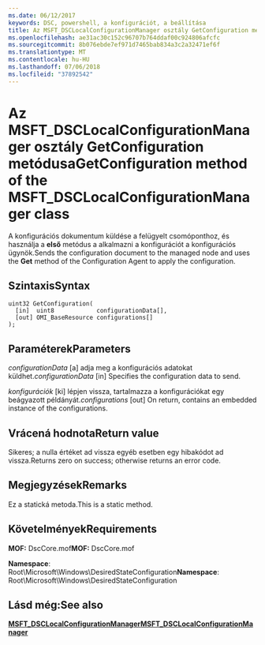 ```yaml
---
ms.date: 06/12/2017
keywords: DSC, powershell, a konfigurációt, a beállítása
title: Az MSFT_DSCLocalConfigurationManager osztály GetConfiguration metódusa
ms.openlocfilehash: ae31ac30c152c96707b764ddaf00c924806afcfc
ms.sourcegitcommit: 8b076ebde7ef971d7465bab834a3c2a32471ef6f
ms.translationtype: MT
ms.contentlocale: hu-HU
ms.lasthandoff: 07/06/2018
ms.locfileid: "37892542"
---
```

# <a name="getconfiguration-method-of-the-msftdsclocalconfigurationmanager-class"></a><span data-ttu-id="304b1-103">Az MSFT_DSCLocalConfigurationManager osztály GetConfiguration metódusa</span><span class="sxs-lookup"><span data-stu-id="304b1-103">GetConfiguration method of the MSFT_DSCLocalConfigurationManager class</span></span>

<span data-ttu-id="304b1-104">A konfigurációs dokumentum küldése a felügyelt csomóponthoz, és használja a **első** metódus a alkalmazni a konfigurációt a konfigurációs ügynök.</span><span class="sxs-lookup"><span data-stu-id="304b1-104">Sends the configuration document to the managed node and uses the **Get** method of the Configuration Agent to apply the configuration.</span></span>

## <a name="syntax"></a><span data-ttu-id="304b1-105">Szintaxis</span><span class="sxs-lookup"><span data-stu-id="304b1-105">Syntax</span></span>

```mof
uint32 GetConfiguration(
  [in]  uint8            configurationData[],
  [out] OMI_BaseResource configurations[]
);
```

## <a name="parameters"></a><span data-ttu-id="304b1-106">Paraméterek</span><span class="sxs-lookup"><span data-stu-id="304b1-106">Parameters</span></span>

<span data-ttu-id="304b1-107">*configurationData* \[a\] adja meg a konfigurációs adatokat küldhet.</span><span class="sxs-lookup"><span data-stu-id="304b1-107">*configurationData* \[in\] Specifies the configuration data to send.</span></span>

<span data-ttu-id="304b1-108">*konfigurációk* \[ki\] lépjen vissza, tartalmazza a konfigurációkat egy beágyazott példányát.</span><span class="sxs-lookup"><span data-stu-id="304b1-108">*configurations* \[out\] On return, contains an embedded instance of the configurations.</span></span>

## <a name="return-value"></a><span data-ttu-id="304b1-109">Vrácená hodnota</span><span class="sxs-lookup"><span data-stu-id="304b1-109">Return value</span></span>

<span data-ttu-id="304b1-110">Sikeres; a nulla értéket ad vissza egyéb esetben egy hibakódot ad vissza.</span><span class="sxs-lookup"><span data-stu-id="304b1-110">Returns zero on success; otherwise returns an error code.</span></span>

## <a name="remarks"></a><span data-ttu-id="304b1-111">Megjegyzések</span><span class="sxs-lookup"><span data-stu-id="304b1-111">Remarks</span></span>

<span data-ttu-id="304b1-112">Ez a statická metoda.</span><span class="sxs-lookup"><span data-stu-id="304b1-112">This is a static method.</span></span>

## <a name="requirements"></a><span data-ttu-id="304b1-113">Követelmények</span><span class="sxs-lookup"><span data-stu-id="304b1-113">Requirements</span></span>

<span data-ttu-id="304b1-114">**MOF:** DscCore.mof</span><span class="sxs-lookup"><span data-stu-id="304b1-114">**MOF:** DscCore.mof</span></span>

<span data-ttu-id="304b1-115">**Namespace**: Root\Microsoft\Windows\DesiredStateConfiguration</span><span class="sxs-lookup"><span data-stu-id="304b1-115">**Namespace**: Root\Microsoft\Windows\DesiredStateConfiguration</span></span>

## <a name="see-also"></a><span data-ttu-id="304b1-116">Lásd még:</span><span class="sxs-lookup"><span data-stu-id="304b1-116">See also</span></span>

[<span data-ttu-id="304b1-117">**MSFT_DSCLocalConfigurationManager**</span><span class="sxs-lookup"><span data-stu-id="304b1-117">**MSFT_DSCLocalConfigurationManager**</span></span>](msft-dsclocalconfigurationmanager.md)